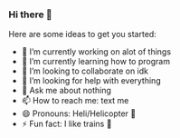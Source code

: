 ### Hi there 👋

Here are some ideas to get you started:

- 🔭 I’m currently working on alot of things
- 🌱 I’m currently learning how to program
- 👯 I’m looking to collaborate on idk
- 🤔 I’m looking for help with everything
- 💬 Ask me about nothing
- 📫 How to reach me: text me
- 😄 Pronouns: Heli/Helicopter :helicopter:
- ⚡ Fun fact: I like trains :train:
